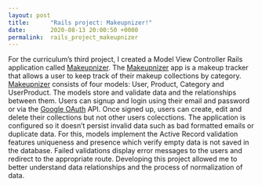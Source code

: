 ```yaml
---
layout: post
title:      "Rails project: Makeupnizer!"
date:       2020-08-13 20:00:50 +0000
permalink:  rails_project_makeupnizer
---
```



For the curriculum’s third project, I created a Model View Controller Rails application called [Makeupnizer](http://https://github.com/MarielJHoepelman/rails_portfolio_project). The [Makeupnizer](http://https://github.com/MarielJHoepelman/rails_portfolio_project) app is a makeup tracker that allows a user to keep track of their makeup collections by category. [Makeupnizer](http://https://github.com/MarielJHoepelman/rails_portfolio_project) consists of four models: User, Product, Category and UserProduct. The models store and validate data and the relationships between them. Users can signup and login using their email and password or via the [Google OAuth](https://developers.google.com/identity/protocols/oauth2) API. Once signed up, users can create, edit and delete their collections but not other users colecctions. The application is configured so it doesn’t persist invalid data such as bad formatted emails or duplicate data. For this, models implement the Active Record validation features uniqueness and presence which verify empty data is not saved in the database. Failed validations display error messages to the users and redirect to the appropriate route. Developing this project allowed me to better understand data relationships and the process of normalization of data.
